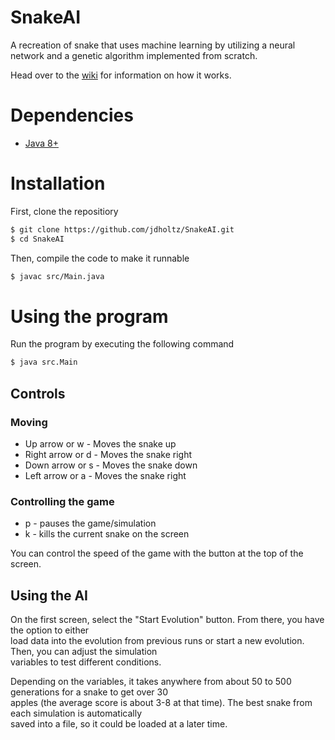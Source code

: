# SnakeAI
A recreation of snake that uses machine learning by utilizing a neural network and a genetic algorithm implemented from scratch.

Head over to the [wiki][0] for information on how it works.

# Dependencies
- [Java 8+][1]

# Installation
First, clone the repositiory
```bash
$ git clone https://github.com/jdholtz/SnakeAI.git
$ cd SnakeAI
```
Then, compile the code to make it runnable
```bash
$ javac src/Main.java
```

# Using the program
Run the program by executing the following command
```bash
$ java src.Main
```

## Controls

### Moving
- Up arrow or w - Moves the snake up
- Right arrow or d - Moves the snake right
- Down arrow or s - Moves the snake down
- Left arrow or a - Moves the snake right

### Controlling the game
- p - pauses the game/simulation
- k - kills the current snake on the screen

You can control the speed of the game with the button at the top of the screen.

## Using the AI
On the first screen, select the "Start Evolution" button. From there, you have the option to either \
load data into the evolution from previous runs or start a new evolution. Then, you can adjust the simulation \
variables to test different conditions. 

Depending on the variables, it takes anywhere from about 50 to 500 generations for a snake to get over 30 \
apples (the average score is about 3-8 at that time). The best snake from each simulation is automatically \
saved into a file, so it could be loaded at a later time.

[0]: https://github.com/jdholtz/SnakeAI/wiki
[1]: https://www.oracle.com/java/technologies/downloads